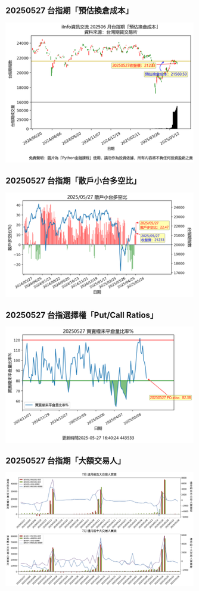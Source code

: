 ## 20250527 台指期「預估換倉成本」
![](images/txfcost.png)

## 20250527 台指期「散戶小台多空比」
![](images/bbiri.png)

## 20250527 台指選擇權「Put/Call Ratios」
![](images/pcratio.png)

## 20250527 台指期「大額交易人」
![](images/blocktrade.png)

